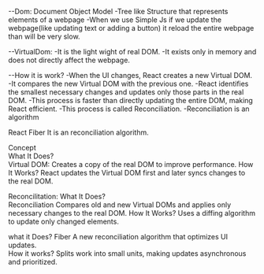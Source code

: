 --Dom: Document Object Model
-Tree like Structure that represents elements of a webpage
-When we use Simple Js if we update the webpage(like updating text or adding a button) it reload the entire webpage than will be very slow.


--VirtualDom: 
-It is the light wight of real DOM.
-It exists only in memory and does not directly affect the webpage.

--How it is work?
-When the UI changes, React creates a new Virtual DOM.
-It compares the new Virtual DOM with the previous one.
-React identifies the smallest necessary changes and updates only those parts in the real DOM.
-This process is faster than directly updating the entire DOM, making React efficient.
-This process is called Reconciliation.
-Reconciliation is an algorithm


React Fiber 
It is an reconciliation algorithm.



Concept 	
What It Does?	                        
Virtual DOM: Creates a copy of the real DOM to improve performance.
How It Works?
React updates the Virtual DOM first and later syncs changes to the real DOM.



Reconcilitation:
What It Does?	                        
Reconciliation	Compares old and new Virtual DOMs and applies only necessary changes to the real DOM.
How It Works?
Uses a diffing algorithm to update only changed elements.


what it Does?
Fiber	A new reconciliation algorithm that optimizes UI updates.	
How it works?
Splits work into small units, making updates asynchronous and prioritized.


